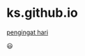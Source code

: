 # ks.github.io

[pengingat hari](https://fedrikaristiyanto.github.io/8tml/pengingat_hari)


:smiley:
